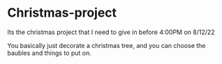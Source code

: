 # Christmas-project

Its the christmas project that I need to give in before 4:00PM on 8/12/22

You basically just decorate a christmas tree, and you can choose the baubles and things to put on.
